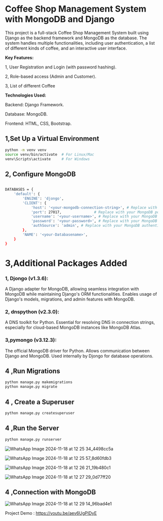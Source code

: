 
# Coffee Shop Management System with MongoDB and Django

This project is a full-stack Coffee Shop Management System built using Django as the backend framework and MongoDB as the database. The system handles multiple functionalities, including user authentication, a list of different kinds of coffee, and an interactive user interface.

**Key Features:**


1, User Registration and Login (with password hashing).

2, Role-based access (Admin and Customer).

3, List of different Coffee

**Technologies Used:**


Backend: Django Framework.

Database: MongoDB.

Frontend: HTML, CSS, Bootstrap.

##  1,Set Up a Virtual Environment



```bash
python -m venv venv
source venv/bin/activate  # For Linux/Mac
venv\Scripts\activate     # For Windows

```

##  2,  Configure MongoDB



```bash

DATABASES = {
    'default': {
        'ENGINE': 'djongo',
        'CLIENT': {
            'host': '<your-mongodb-connection-string>', # Replace with your MongoDB server address
            'port': 27017,               # Replace with your MongoDB port if different
            'username': '<your-username>', # Replace with your MongoDB username (optional)
            'password': '<your-password>', # Replace with your MongoDB password (optional)
            'authSource': 'admin', # Replace with your MongoDB authentication database (optional)
        },
        'NAME': '<your-Databasename>',
    }
}


```

# 3,Additional Packages Added

### 1, Djongo (v1.3.6):

A Django adapter for MongoDB, allowing seamless integration with MongoDB while maintaining Django's ORM functionalities.
Enables usage of Django's models, migrations, and admin features with MongoDB.

### 2, dnspython (v2.3.0):
A DNS toolkit for Python.
Essential for resolving DNS in connection strings, especially for cloud-based MongoDB instances like MongoDB Atlas.

### 3,pymongo (v3.12.3):
The official MongoDB driver for Python.
Allows communication between Django and MongoDB.
Used internally by Djongo for database operations.

##  4 ,Run Migrations


```bash
python manage.py makemigrations
python manage.py migrate


```

##  4 , Create a Superuser


```bash
python manage.py createsuperuser

```

##  4 ,Run the Server



```bash
python manage.py runserver


```

![WhatsApp Image 2024-11-18 at 12 25 34_4498cc5a](https://github.com/user-attachments/assets/dd83abe8-5c86-41c1-ba9f-aa3c11ee35a5)

![WhatsApp Image 2024-11-18 at 12 25 57_8d60fdb3](https://github.com/user-attachments/assets/759c94e7-d81f-4d56-942b-9ab9fd72406d)

![WhatsApp Image 2024-11-18 at 12 26 21_19b480c1](https://github.com/user-attachments/assets/837db3ea-620b-42d9-adb3-2a2b4a037cb5)

![WhatsApp Image 2024-11-18 at 12 27 29_0d77ff20](https://github.com/user-attachments/assets/84aaf7d9-91af-4005-8c20-5ac75add17af)

##  4 ,Connection with MongoDB

![WhatsApp Image 2024-11-18 at 12 29 14_96bad4e1](https://github.com/user-attachments/assets/0e027071-888a-4a4e-9d79-7d5d9c585727)


Project Demo : https://youtu.be/aev6UgPIDyE
